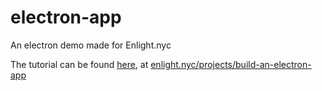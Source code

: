 # electron-app
An electron demo made for Enlight.nyc

The tutorial can be found [here](https://enlight.nyc/projects/build-an-electron-app), at [enlight.nyc/projects/build-an-electron-app](https://enlight.nyc/projects/build-an-electron-app)
